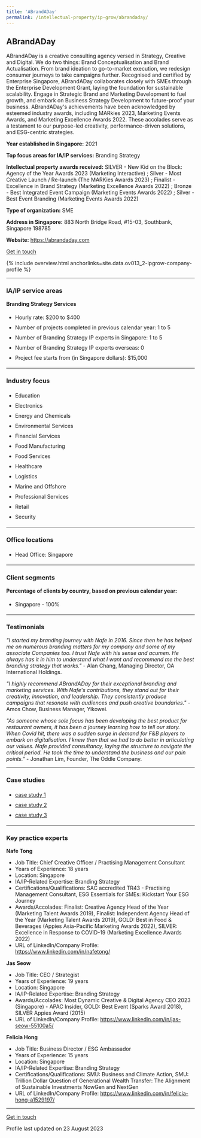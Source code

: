 ```yaml
---
title: 'ABrandADay'
permalink: /intellectual-property/ip-grow/abrandaday/
---
```


## ABrandADay

ABrandADay is a creative consulting agency versed in Strategy, Creative and Digital. We do two things: Brand Conceptualisation and Brand Actualisation. From brand ideation to go-to-market execution, we redesign consumer journeys to take campaigns further. Recognised and certified by Enterprise Singapore, ABrandADay collaborates closely with SMEs through the Enterprise Development Grant, laying the foundation for sustainable scalability. Engage in Strategic Brand and Marketing Development to fuel growth, and embark on Business Strategy Development to future-proof your business. ABrandADay's achievements have been acknowledged by esteemed industry awards, including MARkies 2023, Marketing Events Awards, and Marketing Excellence Awards 2022. These accolades serve as a testament to our purpose-led creativity, performance-driven solutions, and ESG-centric strategies.

<b>Year established in Singapore:</b> 2021

<b>Top focus areas for IA/IP services:</b> Branding Strategy

<b>Intellectual property awards received:</b> SILVER - New Kid on the Block: Agency of the Year Awards 2023 (Marketing Interactive) ; Silver - Most Creative Launch / Re-launch (The MARKies Awards 2023) ; Finalist - Excellence in Brand Strategy (Marketing Excellence Awards 2022) ; Bronze - Best Integrated Event Campaign (Marketing Events Awards 2022) ; Silver - Best Event Branding (Marketing Events Awards 2022)

<b>Type of organization:</b> SME

<b>Address in Singapore:</b> 883 North Bridge Road, #15-03, Southbank, Singapore 198785

<b>Website:</b> <a href='https://abrandaday.com'>https://abrandaday.com</a>

<a class='btn' href='https://form.gov.sg/64ade4554f9e2800115509ec' target='_blank' rel='noopener'>Get in touch</a>

{% include overview.html anchorlinks=site.data.ov013_2-ipgrow-company-profile %}

---
<a name='ip-related-service-areas'></a>
### IA/IP service areas

**Branding Strategy Services**

<ul>
<li style='line-height: 27px; margin: 0px 0px !important'>Hourly rate:  $200 to $400</li>
<li style='line-height: 27px; margin: 0px 0px !important'>Number of projects completed in previous calendar year: 1 to 5</li>
<li style='line-height: 27px; margin: 0px 0px !important'>Number of Branding Strategy IP experts in Singapore: 1 to 5</li>
<li style='line-height: 27px; margin: 0px 0px !important'>Number of Branding Strategy IP experts overseas: 0</li>
<li style='line-height: 27px; margin: 0px 0px !important'>Project fee starts from (in Singapore dollars):  $15,000</li>
</ul>

---
<a name='industry-focus'></a>
### Industry focus

<ul><li style='line-height: 27px; margin: 0px 0px !important'> Education </li><li style='line-height: 27px; margin: 0px 0px !important'>Electronics </li><li style='line-height: 27px; margin: 0px 0px !important'>Energy and Chemicals </li><li style='line-height: 27px; margin: 0px 0px !important'>Environmental Services </li><li style='line-height: 27px; margin: 0px 0px !important'>Financial Services </li><li style='line-height: 27px; margin: 0px 0px !important'>Food Manufacturing </li><li style='line-height: 27px; margin: 0px 0px !important'>Food Services </li><li style='line-height: 27px; margin: 0px 0px !important'>Healthcare </li><li style='line-height: 27px; margin: 0px 0px !important'>Logistics </li><li style='line-height: 27px; margin: 0px 0px !important'>Marine and Offshore </li><li style='line-height: 27px; margin: 0px 0px !important'>Professional Services </li><li style='line-height: 27px; margin: 0px 0px !important'>Retail </li><li style='line-height: 27px; margin: 0px 0px !important'>Security</li></ul>

---
<a name='office-locations'></a>
### Office locations

<ul><li style='line-height: 27px; margin: 0px 0px !important'> Head Office: Singapore</li></ul>

---
<a name='client-segments'></a>
### Client segments

**Percentage of clients by country, based on previous calendar year:**

<ul><li style='line-height: 27px; margin: 0px 0px !important'> Singapore - 100%</li></ul>

---
<a name='testimonials'></a>
### Testimonials

*"I started my branding journey with Nafe in 2016. Since then he has helped me on numerous branding matters for my company and some of my associate Companies too.     I trust Nafe with his sense and acumen. He always has it in him to understand what I want and recommend me the best branding strategy that works."* - Alan Chang, Managing Director, OA International Holdings.

*"I highly recommend ABrandADay for their exceptional branding and marketing services. With Nafe's contributions, they stand out for their creativity, innovation, and leadership. They consistently produce campaigns that resonate with audiences and push creative boundaries."* - Amos Chow, Business Manager, Yikowei.

*"As someone whose sole focus has been developing the best product for restaurant owners, it has been a journey learning how to tell our story. When Covid hit, there was a sudden surge in demand for F&B players to embark on digitalisation. I knew then that we had to do better in articulating our values. Nafe provided consultancy, laying the structure to navigate the critical period. He took the time to understand the business and our pain points."* - Jonathan Lim, Founder, The Oddle Company.



---
<a name='case-studies'></a>
### Case studies

<ul><li style='line-height: 27px; margin: 0px 0px !important'> <a href="https://abrandaday.com/project/senoko-energy/" target="_blank" rel="noopener">case study 1</a></li><li style='line-height: 27px; margin: 0px 0px !important'><a href="https://abrandaday.com/campaigns/dodoland/" target="_blank" rel="noopener">case study 2</a></li><li style='line-height: 27px; margin: 0px 0px !important'><a href="https://abrandaday.com/campaigns/woke-ramen/" target="_blank" rel="noopener">case study 3</a>
</li></ul>

---
<a name='key-practice-experts'></a>
### Key practice experts

**Nafe Tong**

- Job Title: Chief Creative Officer / Practising Management Consultant
- Years of Experience: 18 years
- Location: Singapore
- IA/IP-Related Expertise: Branding Strategy
- Certifications/Qualifications: SAC accredited TR43 - Practising Management Consultant, ESG Essentials for SMEs: Kickstart Your ESG Journey
- Awards/Accolades: Finalist: Creative Agency Head of the Year (Marketing Talent Awards 2019), Finalist: Independent Agency Head of the Year (Marketing Talent Awards 2019), GOLD: Best in Food & Beverages (Appies Asia-Pacific Marketing Awards 2022), SILVER: Excellence in Response to COVID-19 (Marketing Excellence Awards 2022)
- URL of LinkedIn/Company Profile: <a href="https://www.linkedin.com/in/nafetong/" target="_blank" rel="noopener">https://www.linkedin.com/in/nafetong/</a>

**Jas Seow**

- Job Title: CEO / Strategist
- Years of Experience: 19 years
- Location: Singapore
- IA/IP-Related Expertise: Branding Strategy
- Awards/Accolades: Most Dynamic Creative & Digital Agency CEO 2023 (Singapore) - APAC Insider, GOLD: Best Event (Sparks Award 2018), SILVER Appies Award (2015)
- URL of LinkedIn/Company Profile: <a href="https://www.linkedin.com/in/jas-seow-55100a5/" target="_blank" rel="noopener">https://www.linkedin.com/in/jas-seow-55100a5/</a>

**Felicia Hong**

- Job Title: Business Director / ESG Ambassador
- Years of Experience: 15 years
- Location: Singapore
- IA/IP-Related Expertise: Branding Strategy
- Certifications/Qualifications: SMU: Business and Climate Action, SMU: Trillion Dollar Question of Generational Wealth Transfer: The Alignment of Sustainable Investments NowGen and NextGen
- URL of LinkedIn/Company Profile: <a href="https://www.linkedin.com/in/felicia-hong-a1529197/" target="_blank" rel="noopener">https://www.linkedin.com/in/felicia-hong-a1529197/</a>

---
<p>
<a class='btn' href='https://form.gov.sg/64ade4554f9e2800115509ec' target='_blank' rel='noopener'>Get in touch</a>
</p>
Profile last updated on 23 August 2023
